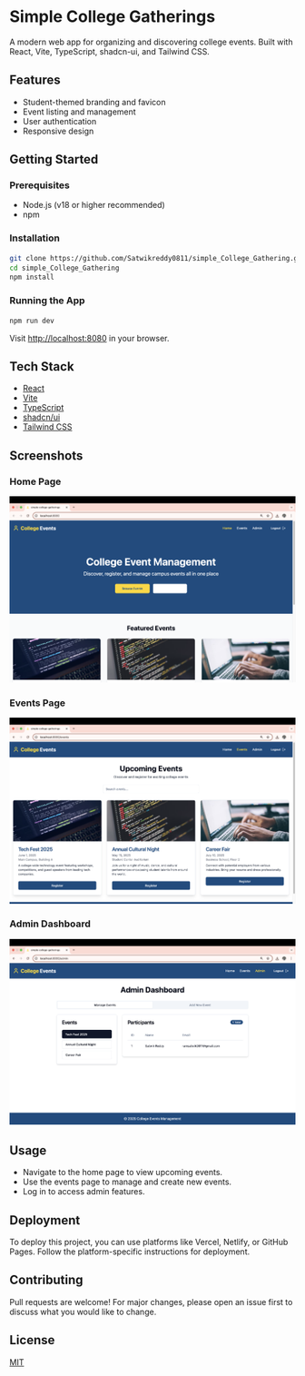 # Simple College Gatherings

A modern web app for organizing and discovering college events. Built with React, Vite, TypeScript, shadcn-ui, and Tailwind CSS.

## Features
- Student-themed branding and favicon
- Event listing and management
- User authentication
- Responsive design

## Getting Started

### Prerequisites
- Node.js (v18 or higher recommended)
- npm

### Installation
```sh
git clone https://github.com/Satwikreddy0811/simple_College_Gathering.git
cd simple_College_Gathering
npm install
```

### Running the App
```sh
npm run dev
```
Visit [http://localhost:8080](http://localhost:8080) in your browser.

## Tech Stack
- [React](https://react.dev/)
- [Vite](https://vitejs.dev/)
- [TypeScript](https://www.typescriptlang.org/)
- [shadcn/ui](https://ui.shadcn.com/)
- [Tailwind CSS](https://tailwindcss.com/)

## Screenshots
### Home Page
![Home Page](screenshots/home.png)

### Events Page
![Events Page](screenshots/events.png)

### Admin Dashboard
![Admin Dashboard](screenshots/admin.png)

## Usage
- Navigate to the home page to view upcoming events.
- Use the events page to manage and create new events.
- Log in to access admin features.

## Deployment
To deploy this project, you can use platforms like Vercel, Netlify, or GitHub Pages. Follow the platform-specific instructions for deployment.

## Contributing
Pull requests are welcome! For major changes, please open an issue first to discuss what you would like to change.

## License
[MIT](LICENSE)
